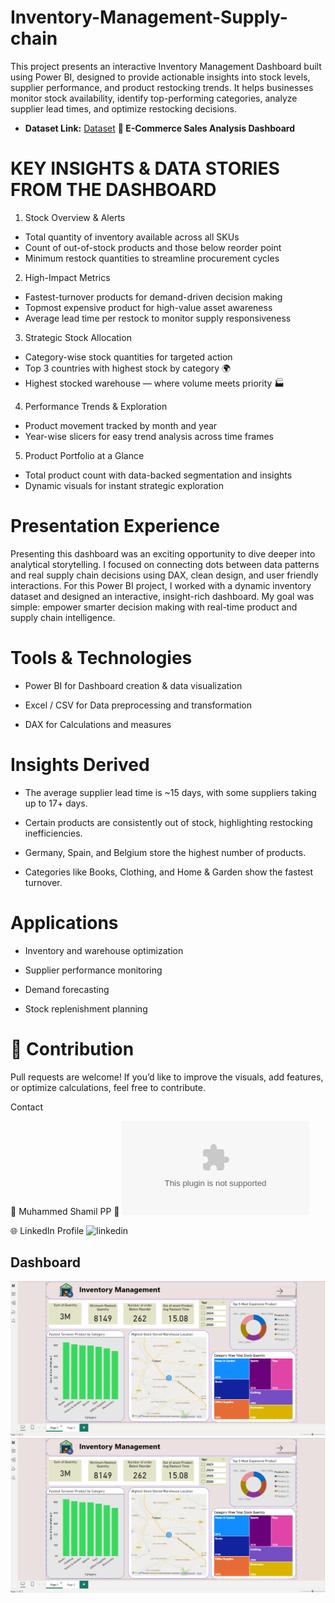 # Inventory-Management-Supply-chain
This project presents an interactive Inventory Management Dashboard built using Power BI, designed to provide actionable insights into stock levels, supplier performance, and product restocking trends.
It helps businesses monitor stock availability, identify top-performing categories, analyze supplier lead times, and optimize restocking decisions.

- **Dataset Link:** [Dataset](https://github.com/shamilshamuh/Inventory-Management-Supply-chain/blob/main/Inventory%20Management_Analysis.xlsx)
**🛒 E-Commerce Sales Analysis Dashboard**

# KEY INSIGHTS & DATA STORIES FROM THE DASHBOARD
1. Stock Overview & Alerts
- Total quantity of inventory available across all SKUs
- Count of out-of-stock products and those below reorder point
- Minimum restock quantities to streamline procurement cycles
2. High-Impact Metrics
- Fastest-turnover products for demand-driven decision making
- Topmost expensive product for high-value asset awareness
- Average lead time per restock to monitor supply responsiveness
3. Strategic Stock Allocation
- Category-wise stock quantities for targeted action
- Top 3 countries with highest stock by category 🌍
- Highest stocked warehouse — where volume meets priority 🏭
4. Performance Trends & Exploration
- Product movement tracked by month and year
- Year-wise slicers for easy trend analysis across time frames
5. Product Portfolio at a Glance
- Total product count with data-backed segmentation and insights
- Dynamic visuals for instant strategic exploration
 # Presentation Experience
 Presenting this dashboard was an exciting opportunity to dive deeper into analytical storytelling. I focused on connecting dots between data patterns and real supply chain decisions using DAX, clean design, and user friendly interactions.
For this Power BI project, I worked with a dynamic inventory dataset and designed an interactive, insight-rich dashboard. My goal was simple: empower smarter decision making with real-time product and supply chain intelligence. 
# Tools & Technologies

- Power BI for Dashboard creation & data visualization

- Excel / CSV for Data preprocessing and transformation

- DAX for Calculations and measures
  
# Insights Derived

- The average supplier lead time is ~15 days, with some suppliers taking up to 17+ days.

- Certain products are consistently out of stock, highlighting restocking inefficiencies.

- Germany, Spain, and Belgium store the highest number of products.

- Categories like Books, Clothing, and Home & Garden show the fastest turnover.
# Applications

- Inventory and warehouse optimization

- Supplier performance monitoring

- Demand forecasting

- Stock replenishment planning
 # 🤝 Contribution

Pull requests are welcome! If you’d like to improve the visuals, add features, or optimize calculations, feel free to contribute.

Contact

👤 Muhammed Shamil PP
📧 ![Email](shamilmohd26@gmail.com)

🌐 LinkedIn Profile ![linkedin](https://www.linkedin.com/in/muhammedshamilpp)

  ## Dashboard
![Page1](https://github.com/shamilshamuh/Inventory-Management-Supply-chain/blob/main/Inventory%20dashboard%201.png)
![Page2](https://github.com/shamilshamuh/Inventory-Management-Supply-chain/blob/main/Inventory%20dashboard%201.png)



